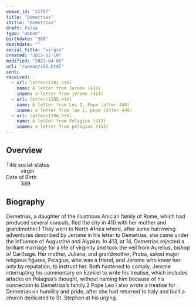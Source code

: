 ```yaml
---
woman_id: "21757"
title: "Demetrias"
ititle: "demetrias"
draft: false
type: "woman"
birthdate: "389"
deathdate: ""
social_title: "virgin"
created: "2013-12-19"
modified: "2021-04-05"
url: "/woman/155.html"
sent:
received:
  - url: letter/1282.html
    name: A letter from Jerome (414)
    iname: a letter from jerome (414)
  - url: letter/1295.html
    name: A letter from Leo I, Pope (after 440)
    iname: a letter from leo i, pope (after 440)
  - url: letter/1296.html
    name: A letter from Pelagius (413)
    iname: a letter from pelagius (413)
---
```

<h2 class="mt-4">Overview</h2><dt>Title social-status</dt><dd>virgin</dd><dt>Date of Birth</dt><dd>389</dd><h2 class="mt-4">Biography</h2>Demetrias, a daughter of the illustrious Anician family of Rome, which had produced several consuls, fled the city in 410 with her mother and grandmother.1  They went to North Africa where, after some harrowing adventures described by Jerome in his letter to Demetrias, she came under the influence of Augustine and Alypius.  In 413, at 14, Demetrias rejected a brilliant marriage for a life of virginity and took the veil from Aurelius, bishop of Carthage.  Her mother, Juliana, and grandmother, Proba, asked major religious figures, Pelagius, who was a friend, and Jerome who knew her only by reputation, to instruct her.   Both hastened to comply, Jerome interrupting his commentary on Ezekiel to write his treatise, which includes attacks on Pelagius’s thought, without naming him because of his connection to Demetrias’s family.2  Pope Leo I also wrote a treatise for Demetrias on humility and pride, after she had returned to Italy and built a church dedicated to St. Stephen at his urging.   

